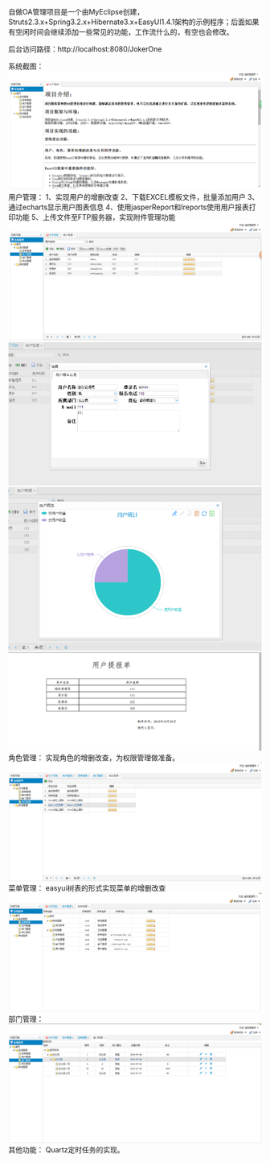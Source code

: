 自做OA管理项目是一个由MyEclipse创建，Struts2.3.x+Spring3.2.x+Hibernate3.x+EasyUI1.4.1架构的示例程序；后面如果有空闲时间会继续添加一些常见的功能，工作流什么的，有空也会修改。

后台访问路径：http://localhost:8080/JokerOne

系统截图：
 ![image](https://github.com/haojiahong/JokerOne/blob/master/readme_image/1.png)
用户管理：
  1、实现用户的增删改查
  2、下载EXCEL模板文件，批量添加用户
  3、通过echarts显示用户图表信息
  4、使用jasperReport和Ireports使用用户报表打印功能
  5、上传文件至FTP服务器，实现附件管理功能
 ![image](https://github.com/haojiahong/JokerOne/blob/master/readme_image/userlist.png)
 ![image](https://github.com/haojiahong/JokerOne/blob/master/readme_image/useradd.png)
 ![image](https://github.com/haojiahong/JokerOne/blob/master/readme_image/userchart.png)
 ![image](https://github.com/haojiahong/JokerOne/blob/master/readme_image/userprint.png)
角色管理：
 实现角色的增删改查，为权限管理做准备。
 ![image](https://github.com/haojiahong/JokerOne/blob/master/readme_image/rolelist.png)
菜单管理：
 easyui树表的形式实现菜单的增删改查
 ![image](https://github.com/haojiahong/JokerOne/blob/master/readme_image/menu.png)
部门管理：
 ![image](https://github.com/haojiahong/JokerOne/blob/master/readme_image/orglist.png)
其他功能：
 Quartz定时任务的实现。

 
